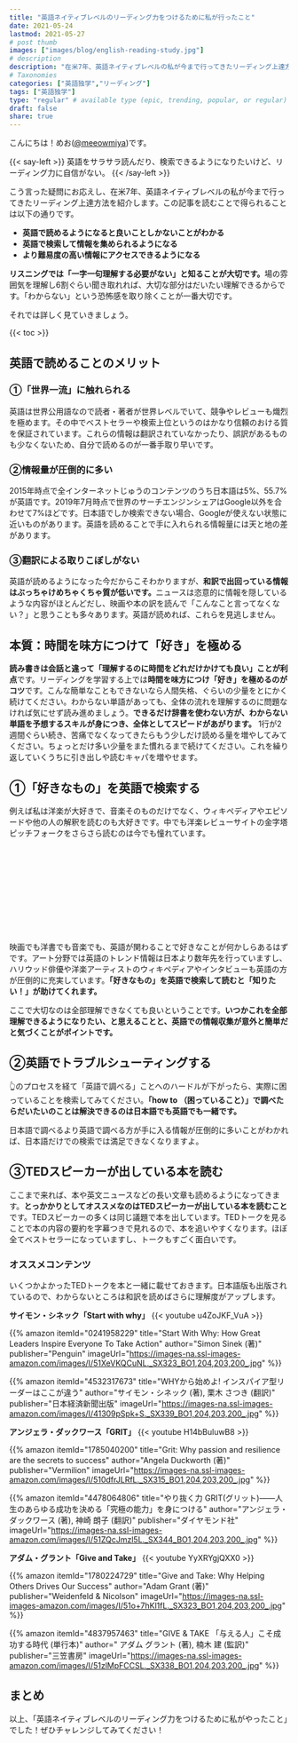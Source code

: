 ```yaml
---
title: "英語ネイティブレベルのリーディング力をつけるために私が行ったこと"
date: 2021-05-24
lastmod: 2021-05-27
# post thumb
images: ["images/blog/english-reading-study.jpg"]
# description
description: "在米7年、英語ネイティブレベルの私が今まで行ってきたリーディング上達方法を紹介します"
# Taxonomies
categories: ["英語独学","リーディング"]
tags: ["英語独学"]
type: "regular" # available type (epic, trending, popular, or regular)
draft: false
share: true
---
```


こんにちは！めお(<u><a href="https://twitter.com/meeowmiya" target="_blank">@meeowmiya</a></u>)です。

{{< say-left >}}
英語をサラサラ読んだり、検索できるようになりたいけど、リーディング力に自信がない。
{{< /say-left >}}

こう言った疑問にお応えし、在米7年、英語ネイティブレベルの私が今まで行ってきたリーディング上達方法を紹介します。この記事を読むことで得られることは以下の通りです。


* **英語で読めるようになると良いことしかないことがわかる**
* **英語で検索して情報を集められるようになる**
* **より難易度の高い情報にアクセスできるようになる**

<span class="keiko-red">**リスニングでは「一字一句理解する必要がない」と知ることが大切です。**</span>場の雰囲気を理解し6割ぐらい聞き取れれば、大切な部分はだいたい理解できるからです。「わからない」という恐怖感を取り除くことが一番大切です。

それでは詳しく見ていきましょう。

{{< toc >}}

## 英語で読めることのメリット

### ①「世界一流」に触れられる

英語は世界公用語なので読者・著者が世界レベルでいて、競争やレビューも熾烈を極めます。その中でベストセラーや検索上位というのはかなり信頼のおける質を保証されています。これらの情報は翻訳されていなかったり、誤訳があるものも少なくないため、自分で読めるのが一番手取り早いです。


### ②情報量が圧倒的に多い

2015年時点で全インターネットじゅうのコンテンツのうち日本語は5%、55.7%が英語です。2019年7月時点で世界のサーチエンジンシェアはGoogle以外を合わせて7%ほどです。日本語でしか検索できない場合、Googleが使えない状態に近いものがあります。英語を読めることで手に入れられる情報量には天と地の差があります。


### ③翻訳による取りこぼしがない

英語が読めるようになった今だからこそわかりますが、<span class="keiko-red">**和訳で出回っている情報はぶっちゃけめちゃくちゃ質が低いです。**</span>ニュースは恣意的に情報を隠しているような内容がほとんどだし、映画や本の訳を読んで「こんなこと言ってなくない？」と思うことも多々あります。英語が読めれば、これらを見逃しません。

## 本質：時間を味方につけて「好き」を極める

<span class="keiko-red">**読み書きは会話と違って「理解するのに時間をどれだけかけても良い」ことが利点**</span>です。リーディングを学習する上では<span class="keiko-red">**時間を味方につけ「好き」を極めるのがコツ**</span>です。こんな簡単なこともできないなら人間失格、ぐらいの少量をとにかく続けてください。わからない単語があっても、全体の流れを理解するのに問題なければ気にせず読み進めましょう。**できるだけ辞書を使わない方が、わからない単語を予想するスキルが身につき、全体としてスピードがあがります。** 1行が2週間ぐらい続き、苦痛でなくなってきたらもう少しだけ読める量を増やしてみてください。ちょっとだけ多い少量をまた慣れるまで続けてください。これを繰り返していくうちに引き出しや読むキャパを増やせます。


## ①「好きなもの」を英語で検索する

例えば私は洋楽が大好きで、音楽そのものだけでなく、ウィキペディアやエピソードや他の人の解釈を読むのも大好きです。中でも洋楽レビューサイトの金字塔ピッチフォークをさらさら読むのは今でも憧れています。
<div class="iframely-embed"><div class="iframely-responsive" style="height: 140px; padding-bottom: 0;"><a href="https://pitchfork.com/" data-iframely-url="//cdn.iframe.ly/0ivMBXO?card=small"></a></div></div><script async src="//cdn.iframe.ly/embed.js" charset="utf-8"></script><br>

映画でも洋書でも音楽でも、英語が関わることで好きなことが何かしらあるはずです。アート分野では英語のトレンド情報は日本より数年先を行っていますし、ハリウッド俳優や洋楽アーティストのウィキペディアやインタビューも英語の方が圧倒的に充実しています。<span class="keiko-red">**「好きなもの」を英語で検索して読むと「知りたい！」が助けてくれます。**</span>

ここで大切なのは全部理解できなくても良いということです。<span class="keiko-red">**いつかこれを全部理解できるようになりたい、と思えることと、英語での情報収集が意外と簡単だと気づくことがポイントです。**</span>

## ②英語でトラブルシューティングする

👆のプロセスを経て「英語で調べる」ことへのハードルが下がったら、実際に困っていることを検索してみてください。<span class="keiko-red">**「how to （困っていること）」で調べたらだいたいのことは解決できるのは日本語でも英語でも一緒です。**</span>

日本語で調べるより英語で調べる方が手に入る情報が圧倒的に多いことがわかれば、日本語だけでの検索では満足できなくなりますよ。

## ③TEDスピーカーが出している本を読む

ここまで来れば、本や英文ニュースなどの長い文章も読めるようになってきます。<span class="keiko-red">**とっかかりとしてオススメなのはTEDスピーカーが出している本を読むこと**</span>です。TEDスピーカーの多くは同じ議題で本を出しています。TEDトークを見ることで本の内容の要約を字幕つきで見れるので、本を追いやすくなります。ほぼ全てベストセラーになっていますし、トークもすごく面白いです。

### オススメコンテンツ

いくつかよかったTEDトークを本と一緒に載せておきます。日本語版も出版されているので、わからないところは和訳を読めばさらに理解度がアップします。

**サイモン・シネック「Start with why」**
{{< youtube u4ZoJKF_VuA >}}<br>


{{% amazon 
 itemId="0241958229"
 title="Start With Why: How Great Leaders Inspire Everyone To Take Action"
 author="Simon Sinek  (著)"
 publisher="Penguin"
 imageUrl="https://images-na.ssl-images-amazon.com/images/I/51XeVKQCuNL._SX323_BO1,204,203,200_.jpg"
%}}

{{% amazon 
 itemId="4532317673"
 title="WHYから始めよ! インスパイア型リーダーはここが違う"
 author="サイモン・シネック (著), 栗木 さつき (翻訳)"
 publisher="日本経済新聞出版"
 imageUrl="https://images-na.ssl-images-amazon.com/images/I/41309pSpk+S._SX339_BO1,204,203,200_.jpg"
%}}<br>

**アンジェラ・ダックワース「GRIT」**
{{< youtube H14bBuluwB8 >}}<br>

{{% amazon 
 itemId="1785040200"
 title="Grit: Why passion and resilience are the secrets to success"
 author="Angela Duckworth (著)"
 publisher="Vermilion"
 imageUrl="https://images-na.ssl-images-amazon.com/images/I/510dfrJLRfL._SX315_BO1,204,203,200_.jpg"
%}}

{{% amazon 
 itemId="4478064806"
 title="やり抜く力 GRIT(グリット)――人生のあらゆる成功を決める「究極の能力」を身につける"
 author="アンジェラ・ダックワース  (著), 神崎 朗子 (翻訳)"
 publisher="ダイヤモンド社"
 imageUrl="https://images-na.ssl-images-amazon.com/images/I/51ZQcJmzl5L._SX344_BO1,204,203,200_.jpg"
%}}

**アダム・グラント「Give and Take」**
{{< youtube YyXRYgjQXX0 >}}<br>

{{% amazon 
 itemId="1780224729"
 title="Give and Take: Why Helping Others Drives Our Success"
 author="Adam Grant  (著)"
 publisher="Weidenfeld & Nicolson"
 imageUrl="https://images-na.ssl-images-amazon.com/images/I/51o+7hKl1fL._SX323_BO1,204,203,200_.jpg"
%}}

{{% amazon 
 itemId="4837957463"
 title="GIVE & TAKE 「与える人」こそ成功する時代 (単行本)"
 author=" アダム グラント (著), 楠木 建  (監訳)"
 publisher="三笠書房"
 imageUrl="https://images-na.ssl-images-amazon.com/images/I/51zlMpFCCSL._SX338_BO1,204,203,200_.jpg"
%}}


## まとめ

以上、「英語ネイティブレベルのリーディング力をつけるために私がやったこと」でした！ぜひチャレンジしてみてください！